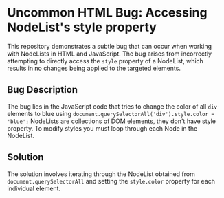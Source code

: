 # Uncommon HTML Bug: Accessing NodeList's style property

This repository demonstrates a subtle bug that can occur when working with NodeLists in HTML and JavaScript.  The bug arises from incorrectly attempting to directly access the `style` property of a NodeList, which results in no changes being applied to the targeted elements.

## Bug Description
The bug lies in the JavaScript code that tries to change the color of all `div` elements to blue using `document.querySelectorAll('div').style.color = 'blue';`  NodeLists are collections of DOM elements, they don't have style property. To modify styles you must loop through each Node in the NodeList.

## Solution
The solution involves iterating through the NodeList obtained from `document.querySelectorAll` and setting the `style.color` property for each individual element.